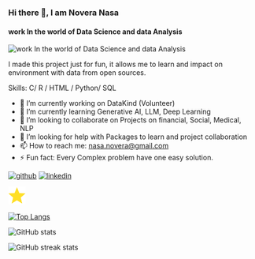 ### Hi there 👋, I am Novera Nasa
#### work In the world of Data Science and data Analysis
![work In the world of Data Science and data Analysis](https://media.licdn.com/dms/image/D4E16AQFJwm4dV0XlmA/profile-displaybackgroundimage-shrink_350_1400/0/1690997525687?e=1722470400&v=beta&t=XEIOXPb1aQ8RZX3t8XlmaqiZOl3wyjSrJYR-3yp1-9w)

I made this project just for fun, it allows me to learn and impact on environment with data from open sources.

Skills: C/ R / HTML / Python/ SQL

- 🔭 I’m currently working on DataKind (Volunteer) 
- 🌱 I’m currently learning Generative AI, LLM, Deep Learning 
- 👯 I’m looking to collaborate on Projects on financial, Social, Medical, NLP 
- 🤔 I’m looking for help with Packages to learn and project collaboration 
- 📫 How to reach me: nasa.novera@gmail.com 
- ⚡ Fun fact: Every Complex problem have one easy solution. 


[<img src='https://cdn.jsdelivr.net/npm/simple-icons@3.0.1/icons/github.svg' alt='github' height='40'>](https://github.com/NoveraNasa)  [<img src='https://cdn.jsdelivr.net/npm/simple-icons@3.0.1/icons/linkedin.svg' alt='linkedin' height='40'>](https://www.linkedin.com/in/https://www.linkedin.com/in/novera-nasa-97607b1aa//)  

<a href='https://stars.github.com/'><img src='https://raw.githubusercontent.com/acervenky/animated-github-badges/master/assets/starbadge.gif' width='35' height='35'></a> 

[![Top Langs](https://github-readme-stats.vercel.app/api/top-langs/?username=NoveraNasa)](https://github.com/anuraghazra/github-readme-stats)

![GitHub stats](https://github-readme-stats.vercel.app/api?username=NoveraNasa&show_icons=true)  

![GitHub streak stats](https://streak-stats.demolab.com/?user=NoveraNasa)  




